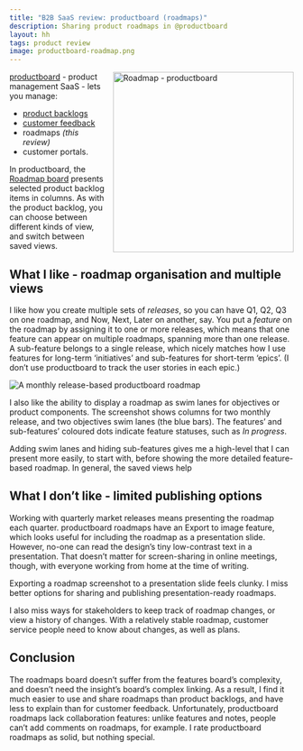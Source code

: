 ```yaml
---
title: "B2B SaaS review: productboard (roadmaps)"
description: Sharing product roadmaps in @productboard
layout: hh
tags: product review
image: productboard-roadmap.png
---
```


<img src="productboard-roadmap.png" alt="Roadmap - productboard" style="width:320px;float:right;margin:0 0 1em 1em">

[productboard](https://www.productboard.com/) - product management SaaS - lets you manage:

* [product backlogs](productboard-product-backlog-review)
* [customer feedback](productboard-customer-feedback-review)
* roadmaps _(this review)_
* customer portals.

In productboard, the [Roadmap board](https://help.productboard.com/en/articles/260208-6-roadmap-communicate-your-plan) presents selected product backlog items in columns.
As with the product backlog, you can choose between different kinds of view, and switch between saved views.

## What I like - roadmap organisation and multiple views

I like how you create multiple sets of _releases_, so you can have Q1, Q2, Q3 on one roadmap, and Now, Next, Later on another, say.
You put a _feature_ on the roadmap by assigning it to one or more releases, which means that one feature can appear on multiple roadmaps, spanning more than one release.
A sub-feature belongs to a single release, which nicely matches how I use features for long-term ‘initiatives’ and sub-features for short-term ‘epics’.
(I don’t use productboard to track the user stories in each epic.)

![A monthly release-based productboard roadmap](productboard-roadmap.png)

I also like the ability to display a roadmap as swim lanes for objectives or product components.
The screenshot shows columns for two monthly release, and two objectives swim lanes (the blue bars).
The features’ and sub-features’ coloured dots indicate feature statuses, such as _In progress_.

Adding swim lanes and hiding sub-features gives me a high-level that I can present more easily, to start with, before showing the more detailed feature-based roadmap.
In general, the saved views help 

## What I don’t like - limited publishing options

Working with quarterly market releases means presenting the roadmap each quarter.
productboard roadmaps have an Export to image feature, which looks useful for including the roadmap as a presentation slide.
However, no-one can read the design’s tiny low-contrast text in a presentation.
That doesn’t matter for screen-sharing in online meetings, though, with everyone working from home at the time of writing.

Exporting a roadmap screenshot to a presentation slide feels clunky.
I miss better options for sharing and publishing presentation-ready roadmaps.

I also miss ways for stakeholders to keep track of roadmap changes, or view a history of changes.
With a relatively stable roadmap, customer service people need to know about changes, as well as plans.

## Conclusion

The roadmaps board doesn’t suffer from the features board’s complexity, and doesn’t need the insight’s board’s complex linking.
As a result, I find it much easier to use and share roadmaps than product backlogs, and have less to explain than for customer feedback.
Unfortunately, productboard roadmaps lack collaboration features: unlike features and notes, people can’t add comments on roadmaps, for example.
I rate productboard roadmaps as solid, but nothing special.
